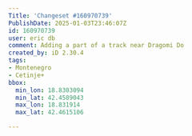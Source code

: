 ```yaml
---
Title: 'Changeset #160970739'
PublishDate: 2025-01-03T23:46:07Z
id: 160970739
user: eric db
comment: Adding a part of a track near Dragomi Do
created_by: iD 2.30.4
tags:
- Montenegro
- Cetinje+
bbox:
  min_lon: 18.8303094
  min_lat: 42.4589043
  max_lon: 18.831914
  max_lat: 42.4615106

---
```

